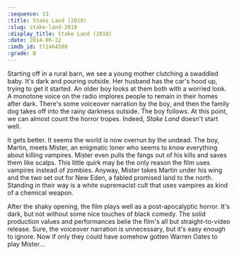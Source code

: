 ```yaml
---
:sequence: 13
:title: Stake Land (2010)
:slug: stake-land-2010
:display_title: Stake Land (2010)
:date: 2014-06-22
:imdb_id: tt1464580
:grade: B
---
```


Starting off in a rural barn, we see a young mother clutching a swaddled baby. It's dark and pouring outside. Her husband has the car's hood up, trying to get it started. An older boy looks at them both with a worried look. A monotone voice on the radio implores people to remain in their homes after dark. There's some voiceover narration by the boy, and then the family dog takes off into the rainy darkness outside. The boy follows. At this point, we can almost count the horror tropes. Indeed, _Stake Land_ doesn't start well.

It gets better. It seems the world is now overrun by the undead. The boy, Martin, meets Mister, an enigmatic loner who seems to know everything about killing vampires. Mister even pulls the fangs out of his kills and saves them like scalps. This little quirk may be the only reason the film uses vampires instead of zombies. 
Anyway, Mister takes Martin under his wing and the two set out for New Eden, a fabled promised land to the north. Standing in their way is a white supremacist cult that uses vampires as kind of a chemical weapon. 

After the shaky opening, the film plays well as a post-apocalyptic horror. It's dark, but not without some nice touches of black comedy. The solid production values and performances belie the film's all but straight-to-video release. Sure, the voiceover narration is unnecessary, but it's easy enough to ignore. Now if only they could have somehow gotten Warren Oates to play Mister...